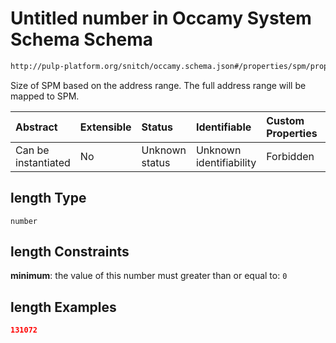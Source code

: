 # Untitled number in Occamy System Schema Schema

```txt
http://pulp-platform.org/snitch/occamy.schema.json#/properties/spm/properties/length
```

Size of SPM based on the address range. The full address range will be mapped to SPM.

| Abstract            | Extensible | Status         | Identifiable            | Custom Properties | Additional Properties | Access Restrictions | Defined In                                                       |
| :------------------ | :--------- | :------------- | :---------------------- | :---------------- | :-------------------- | :------------------ | :--------------------------------------------------------------- |
| Can be instantiated | No         | Unknown status | Unknown identifiability | Forbidden         | Allowed               | none                | [occamy.schema.json*](occamy.schema.json "open original schema") |

## length Type

`number`

## length Constraints

**minimum**: the value of this number must greater than or equal to: `0`

## length Examples

```json
131072
```
